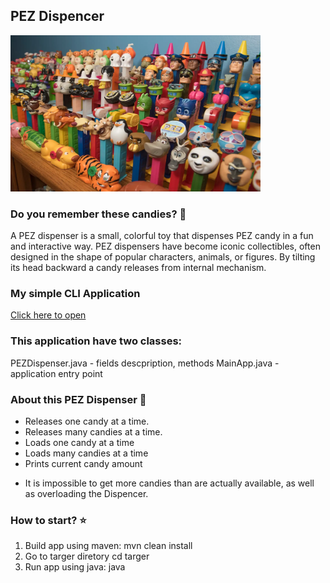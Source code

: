 ## PEZ Dispencer 
<img src="https://github.com/svetkaa-yo/PEZDispenser/blob/master/PEZ%20picture.png" alt="PEZDispencer" width="400" height="250">

### Do you remember these candies? 🤩

A PEZ dispenser is a small, colorful toy that dispenses PEZ candy in a fun and interactive way. PEZ dispensers have become iconic collectibles, often designed in the shape of popular characters, animals, or figures. By tilting its head backward a candy releases from internal mechanism.

### My simple CLI Application 
<a href="https://github.com/svetkaa-yo/PEZDispenser/tree/master/src/main/java/lv/acodemy/pez"> Click here to open </a>

### This application have two classes: 
PEZDispenser.java - fields descpription, methods
MainApp.java - application entry point

### About this PEZ Dispenser 📝
<ul>
<li>Releases one candy at a time.</li>
<li>Releases many candies at a time.</li>
<li>Loads one candy at a time</li>
<li>Loads many candies at a time</li>
<li>Prints current candy amount</li>
</ul>

*  It is impossible to get more candies than are actually available, as well as overloading the Dispencer.

### How to start? ⭐
1. Build app using maven: mvn clean install
2. Go to targer diretory cd targer
3. Run app using java: java